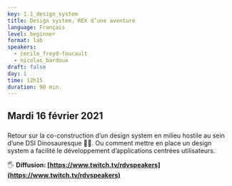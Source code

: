 ```yaml
---
key: 1.1_design_system
title: Design system, REX d’une aventure
language: Français
level: beginner
format: lab
speakers:
  - cecile_freyd-foucault
  - nicolas_bardoux
draft: false
day: 1
time: 12h15
duration: 90 min.
---
```


## Mardi 16 février 2021
### 

Retour sur la co-construction d’un design system en milieu hostile au sein d’une DSI Dinosauresque 🦕🦖. Ou comment mettre en place un design system a facilité le développement d’applications centrées utilisateurs. 


🖐️ **Diffusion: [https://www.twitch.tv/rdvspeakers](https://www.twitch.tv/rdvspeakers)**